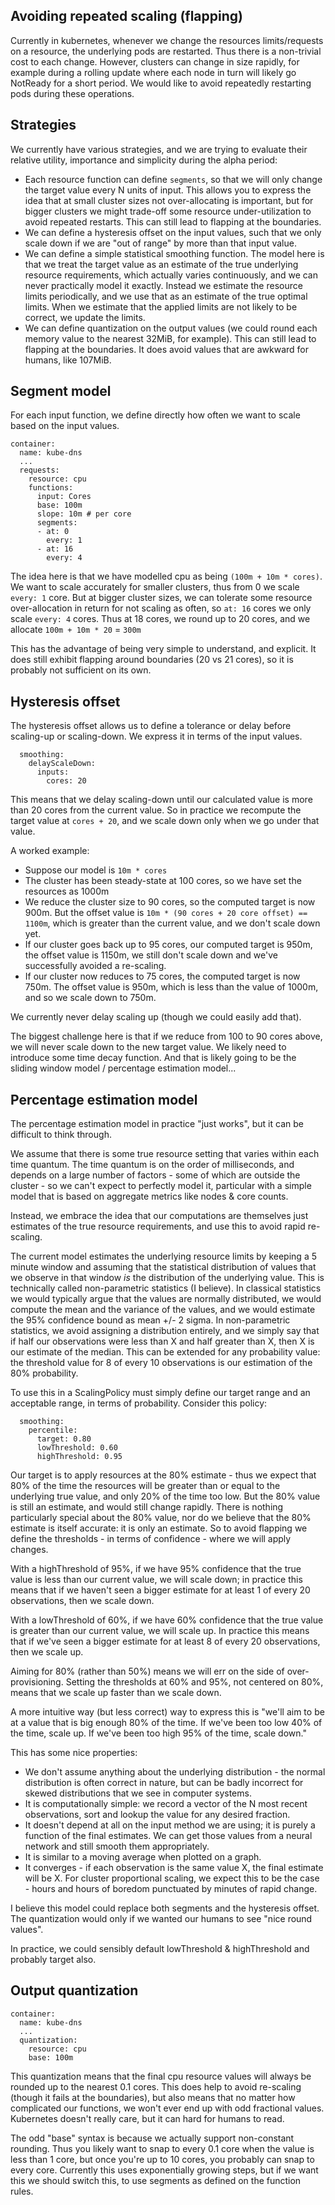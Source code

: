 ## Avoiding repeated scaling (flapping)

Currently in kubernetes, whenever we change the resources limits/requests on a resource, the underlying
pods are restarted.  Thus there is a non-trivial cost to each change.  However, clusters can change in size
rapidly, for example during a rolling update where each node in turn will likely go NotReady for a short period.
We would like to avoid repeatedly restarting pods during these operations.

## Strategies

We currently have various strategies, and we are trying to evaluate their relative utility, importance
and simplicity during the alpha period:

* Each resource function can define `segments`, so that we will only change the target value every N units of input.
  This allows you to express the idea that at small cluster sizes not over-allocating is important, but
  for bigger clusters we might trade-off some resource under-utilization to avoid repeated restarts.
  This can still lead to flapping at the boundaries.
* We can define a hysteresis offset on the input values, such that we only scale down if we are "out of range" by more than
  that input value.
* We can define a simple statistical smoothing function.  The model here is that we treat the target value as an estimate of
  the true underlying resource requirements, which actually varies continuously, and we can never practically model
  it exactly.  Instead we estimate the resource limits periodically, and we use that as an estimate of the true optimal limits.
  When we estimate that the applied limits are not likely to be correct, we update the limits.
* We can define quantization on the output values (we could round each memory value to the nearest 32MiB, for example).
  This can still lead to flapping at the boundaries.  It does avoid values that are awkward for humans, like 107MiB.

## Segment model

For each input function, we define directly how often we want to scale based on the input values.

```
container:
  name: kube-dns
  ...
  requests:
    resource: cpu
    functions:
      input: Cores
      base: 100m
      slope: 10m # per core
      segments:
      - at: 0
        every: 1
      - at: 16
        every: 4
```

The idea here is that we have modelled cpu as being `(100m + 10m * cores)`.  We want to scale accurately for smaller
clusters, thus from 0 we scale `every: 1` core.  But at bigger cluster sizes, we can tolerate some resource over-allocation in return
for not scaling as often, so `at: 16` cores we only scale `every: 4` cores.  Thus at 18 cores, we round up to 20 cores,
and we allocate `100m + 10m * 20` = `300m` 

This has the advantage of being very simple to understand, and explicit.  It does still exhibit flapping
around boundaries (20 vs 21 cores), so it is probably not sufficient on its own.

## Hysteresis offset

The hysteresis offset allows us to define a tolerance or delay before scaling-up or scaling-down.  We express it
in terms of the input values.

```
  smoothing:
    delayScaleDown:
      inputs:
        cores: 20
```

This means that we delay scaling-down until our calculated value is more than 20 cores from the current value.  So in practice
we recompute the target value at `cores + 20`,  and we scale down only when we go under that value.

A worked example:

* Suppose our model is `10m * cores`
* The cluster has been steady-state at 100 cores, so we have set the resources as 1000m
* We reduce the cluster size to 90 cores, so the computed target is now 900m.  But the offset value is `10m * (90 cores + 20 core offset) == 1100m`,
  which is greater than the current value, and we don't scale down yet.
* If our cluster goes back up to 95 cores, our computed target is 950m, the offset value is 1150m, we still don't scale down
  and we've successfully avoided a re-scaling.
* If our cluster now reduces to 75 cores, the computed target is now 750m.  The offset value is 950m, which is less than the value of 1000m,
  and so we scale down to 750m.

We currently never delay scaling up (though we could easily add that).

The biggest challenge here is that if we reduce from 100 to 90 cores above, we will never scale down to the new target value.
We likely need to introduce some time decay function.  And that is likely going to be the sliding window model / percentage
estimation model...

## Percentage estimation model

The percentage estimation model in practice "just works", but it can be difficult to think through.

We assume that there is some true resource setting that varies within each time quantum.  The time quantum is on the
order of milliseconds, and depends on a large number of factors - some of which are outside the cluster - so we can't expect to perfectly model it, particular with a simple model that is based on aggregate metrics like nodes & core counts.

Instead, we embrace the idea that our computations are themselves just estimates of the true resource requirements, and use
this to avoid rapid re-scaling.

The current model estimates the underlying resource limits by keeping a 5 minute window and assuming that the statistical
distribution of values that we observe in that window _is_ the distribution of the underlying value.  This is technically
called non-parametric statistics (I believe).  In classical statistics we would typically argue that the values are normally distributed,
we would compute the mean and the variance of the values, and we would estimate the 95% confidence bound as mean +/- 2 sigma.
In non-parametric statistics, we avoid assigning a distribution entirely, and we simply say that if half our observations were
less than X and half greater than X, then X is our estimate of the median.  This can be extended for any probability value:
the threshold value for 8 of every 10 observations is our estimation of the 80% probability.

To use this in a ScalingPolicy must simply define our target range and an acceptable range, in terms of probability.  Consider this policy:

```
  smoothing:
    percentile:
      target: 0.80
      lowThreshold: 0.60
      highThreshold: 0.95
```

Our target is to apply resources at the 80% estimate - thus we expect that 80% of the time the resources will be greater than or equal
to the underlying true value, and only 20% of the time too low.  But the 80% value is still an estimate, and would still change
rapidly.  There is nothing particularly special about the 80% value, nor do we believe that the 80% estimate is itself
accurate: it is only an estimate.  So to avoid flapping we define the thresholds - in terms of confidence - where we will
apply changes.

With a highThreshold of 95%, if we have 95% confidence that the true value is less than our current value, we will scale down; in
practice this means that if we haven't seen a bigger estimate for at least 1 of every 20 observations, then we scale down.

With a lowThreshold of 60%, if we have 60% confidence that the true value is greater than our current value, we will scale
up.  In practice this means that if we've seen a bigger estimate for at least 8 of every 20 observations, then we scale up.

Aiming for 80% (rather than 50%) means we will err on the side of over-provisioning.  Setting the thresholds at 60% and 95%,
not centered on 80%, means that we scale up faster than we scale down.

A more intuitive way (but less correct) way to express this is "we'll aim to be at a value that is big enough 80% of the time.  If we've been too low 40% of the time, scale up.  If we've been too high 95% of the time, scale down."

This has some nice properties:

* We don't assume anything about the underlying distribution - the normal distribution is often correct in nature, but
  can be badly incorrect for skewed distributions that we see in computer systems.
* It is computationally simple: we record a vector of the N most recent observations, sort and lookup the value for any
  desired fraction.
* It doesn't depend at all on the input method we are using; it is purely a function of the final estimates.  We can
  get those values from a neural network and still smooth them appropriately.
* It is similar to a moving average when plotted on a graph.
* It converges - if each observation is the same value X, the final estimate will be X.  For cluster proportional scaling,
  we expect this to be the case - hours and hours of boredom punctuated by minutes of rapid change.

I believe this model could replace both segments and the hysteresis offset.  The quantization would only if we wanted
our humans to see "nice round values".

In practice, we could sensibly default lowThreshold & highThreshold and probably target also.

## Output quantization

```
container:
  name: kube-dns
  ...
  quantization:
    resource: cpu
    base: 100m
```

This quantization means that the final cpu resource values will always be rounded up to the nearest 0.1 cores.  This does help to avoid re-scaling (though it fails at the boundaries), but also means that no matter how complicated our functions, we won't ever end up with odd fractional values.
Kubernetes doesn't really care, but it can hard for humans to read.

The odd "base" syntax is because we actually support non-constant rounding.  Thus you likely want to snap to every 0.1 core
when the value is less than 1 core, but once you're up to 10 cores, you probably can snap to every core.  Currently this uses exponentially growing steps, but if we want this we should switch this, to use segments as defined on the function rules.

